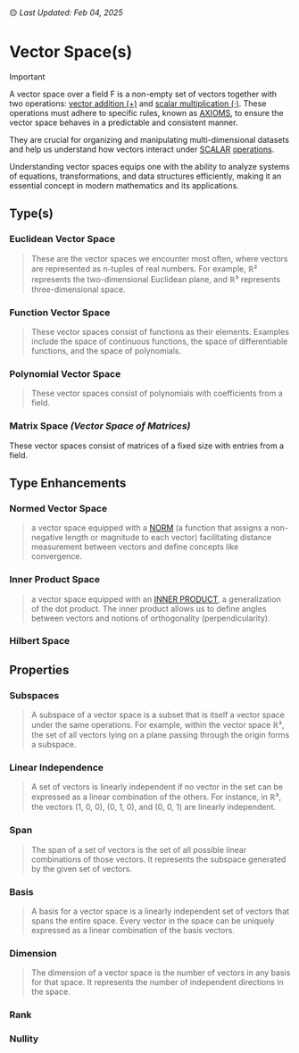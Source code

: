 🟡 _Last Updated: Feb 04, 2025_
# Vector Space(s)

> [!IMPORTANT]
>
> A vector space over a field F is a non-empty set of vectors together with two operations: [vector addition (+)](../operations.md#vector-addition) and [scalar multiplication (·)](../operations.md#scalar-multiplication). These operations must adhere to specific rules, known as [AXIOMS](./axioms.md), to ensure the vector space behaves in a predictable and consistent manner.

They are crucial for organizing and manipulating multi-dimensional datasets and help us understand how vectors interact under [SCALAR](./../scalar.md) [operations](./operations.md). 

Understanding vector spaces equips one with the ability to analyze systems of equations, transformations, and data structures efficiently, making it an essential concept in modern mathematics and its applications.

## Type(s)

### Euclidean Vector Space

> These are the vector spaces we encounter most often, where vectors are represented as n-tuples of real numbers. For example, ℝ² represents the two-dimensional Euclidean plane, and ℝ³ represents three-dimensional space.

### Function Vector Space

> These vector spaces consist of functions as their elements. Examples include the space of continuous functions, the space of differentiable functions, and the space of polynomials.

### Polynomial Vector Space

> These vector spaces consist of polynomials with coefficients from a field.

### Matrix Space _(Vector Space of Matrices)_

These vector spaces consist of matrices of a fixed size with entries from a field.

## Type Enhancements

### Normed Vector Space

> a vector space equipped with a [NORM](./norm.md) (a function that assigns a non-negative length or magnitude to each vector) facilitating distance measurement between vectors and define concepts like convergence.

### Inner Product Space

> a vector space equipped with an [INNER PRODUCT](./inner-product.md), a generalization of the dot product. The inner product allows us to define angles between vectors and notions of orthogonality (perpendicularity).

### Hilbert Space

## Properties

### Subspaces

> A subspace of a vector space is a subset that is itself a vector space under the same operations. For example, within the vector space ℝ³, the set of all vectors lying on a plane passing through the origin forms a subspace.

### Linear Independence

> A set of vectors is linearly independent if no vector in the set can be expressed as a linear combination of the others. For instance, in ℝ³, the vectors (1, 0, 0), (0, 1, 0), and (0, 0, 1) are linearly independent.

### Span

> The span of a set of vectors is the set of all possible linear combinations of those vectors. It represents the subspace generated by the given set of vectors.

### Basis

> A basis for a vector space is a linearly independent set of vectors that spans the entire space. Every vector in the space can be uniquely expressed as a linear combination of the basis vectors.

### Dimension

> The dimension of a vector space is the number of vectors in any basis for that space. It represents the number of independent directions in the space.

### Rank

### Nullity

